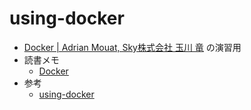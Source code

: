 # using-docker

- [Docker | Adrian Mouat, Sky株式会社 玉川 竜](https://amzn.to/2PZ7xAy) の演習用
- 読書メモ
  - [Docker](https://y-meguro.gitbook.io/reading-record/other/using_docker)
- 参考
  - [using-docker](https://github.com/using-docker)

